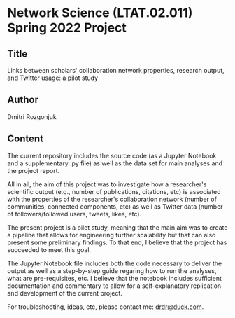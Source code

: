 # Network Science (LTAT.02.011) Spring 2022 Project
## Title 
Links between scholars' collaboration network properties, research output, and Twitter usage: a pilot study
## Author
Dmitri Rozgonjuk

## Content
The current repository includes the source code (as a Jupyter Notebook and a supplementary .py file) as well as the data set for main analyses and the project report.

All in all, the aim of this project was to investigate how a researcher's scientific output (e.g., number of publications, citations, etc) is associated with the properties of the researcher's collaboration network (number of communities, connected components, etc) as well as Twitter data (number of followers/followed users, tweets, likes, etc).

The present project is a pilot study, meaning that the main aim was to create a pipeline that allows for engineering further scalability but that can also present some preliminary findings. To that end, I believe that the project has succeeded to meet this goal.

The Jupyter Notebook file includes both the code necessary to deliver the output as well as a step-by-step guide regaring how to run the analyses, what are pre-requisites, etc. I believe that the notebook includes sufficient documentation and commentary to allow for a self-explanatory replication and development of the current project.

For troubleshooting, ideas, etc, please contact me: drdr@duck.com.
